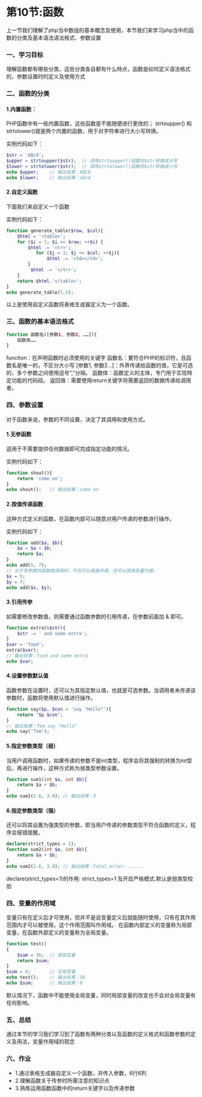 # 第10节:函数
上一节我们理解了php当中数组的基本概念及使用，本节我们来学习php当中的函数的分类及基本语法语法格式、参数设置

### 一、学习目标
理解函数都有哪些分类，这些分类各自都有什么特点，函数是如何定义语法格式的，参数设置时的定义及使用方式

### 二、函数的分类

#### 1.内置函数：
PHP函数中有一些内置函数，这些函数是不能随便进行更改的；
strtoupper() 和 strtolower()就是两个内置的函数，用于对字符串进行大小写转换。

实例代码如下：

``` php
$str = 'ABcd';
$upper = strtoupper($str);	// 调用strtoupper()函数将$str转换成大写
$lower = strtolower($str);	// 调用strtolower()函数将$str转换成小写
echo $upper;	// 输出结果：ABCD
echo $lower;	// 输出结果：abcd
``` 

#### 2.自定义函数
下面我们来自定义一个函数

实例代码如下：

``` php
function generate_table($row, $col){
	$html = '<table>';
	for ($i = 1; $i <= $row; ++$i) {
      	$html .= '<tr>';
           for ($j = 1; $j <= $col; ++$j){	
               $html .= '<td></td>';
        }
         $html .= '</tr>';
	}
   	return $html.'</table>';
}
echo generate_table(5,5);
```

以上是使用自定义函数将表格生成器定义为一个函数。

### 三、函数的基本语法格式

```php
function 函数名([参数1, 参数2, ……]){
    函数体……
}
```

function：在声明函数时必须使用的关键字
函数名：要符合PHP的标识符，且函数名是唯一的，不区分大小写
[参数1, 参数2…]：外界传递给函数的值，它是可选的，多个参数之间使用逗号","分隔。
函数体：函数定义的主体，专门用于实现特定功能的代码段。
返回值：需要使用return关键字将需要返回的数据传递给调用者。

### 四、参数设置
对于函数来说，参数的不同设置，决定了其调用和使用方式。

#### 1.无参函数

适用于不需要提供任何数据即可完成指定功能的情况。

实例代码如下：

``` php
function shout(){
    return 'come on';
}
echo shout();	// 输出结果：come on
```

#### 2.按值传递函数

这种方式定义的函数，在函数内部可以随意对用户传递的参数进行操作。

实例代码如下：

``` php
function add($a, $b){
    $a = $a + $b;
    return $a;
}
echo add(5, 7);
// 对于有参数的函数做调用时，不仅可以直接传值，还可以使用变量代替。
$x = 5;
$y = 7;
echo add($x, $y);
```

#### 3.引用传参
如需要修改参数值，则需要通过函数参数的引用传递，在参数前面加 & 即可。

``` php
function extra(&$str){
    $str .= ' and some extra';
}
$var = 'food';
extra($var);
// 输出结果：food and some extra
echo $var;
```

#### 4.设置参数默认值
函数参数在设置时，还可以为其指定默认值，也就是可选参数。当调用者未传递该参数时，函数将使用默认值进行操作。

``` php
function say($p, $con = 'say "Hello"'){
    return "$p $con";
}
// 输出结果：Tom say "Hello"
echo say('Tom');
```

#### 5.指定参数类型（弱）
当用户调用函数时，如果传递的参数不是int类型，程序会将其强制的转换为int型后，再进行操作，这种方式称为弱类型参数设置。

``` php
function sum1(int $a, int $b){
    return $a + $b;
}
echo sum1(2.6, 3.8); // 输出结果：5
```

#### 6.指定参数类型（强）
还可以将其设置为强类型的参数，即当用户传递的参数类型不符合函数的定义，程序会报错提醒。
``` php
declare(strict_types = 1);
function sum2(int $a, int $b){
    return $a + $b;
}
echo sum2(2.6, 3.8); // 输出结果：Fatal error: ......
```

declare(strict_types=1)的作用: strict_types=1 及开启严格模式.默认是弱类型校验

### 四、变量的作用域
变量只有在定义后才可使用，但并不是说变量定义后就能随时使用，只有在其作用范围内才可以被使用，这个作用范围叫作用域。
在函数内部定义的变量称为局部变量，在函数外部定义的变量称为全局变量。

``` php
function test()
{
    $sum = 36; 	// 局部变量
    return $sum;
}
$sum = 0; 	    // 全局变量
echo test();    // 输出结果：36
echo $sum;      // 输出结果：0
```

默认情况下，函数中不能使用全局变量，同时局部变量的改变也不会对全局变量有任何影响。

### 五、总结

通过本节的学习我们学习到了函数有两种分类以及函数的定义格式和函数参数的定义及用法，变量作用域的观念

### 六、作业

* 1.通过表格生成器自定义一个函数，并传入参数，6行6列
* 2.理解函数关于传参时所需注意的知识点
* 3.熟练运用函数函数中的return关键字以及传递参数